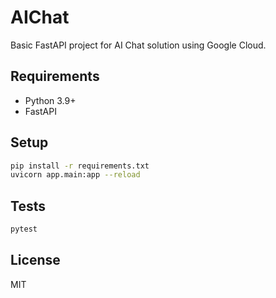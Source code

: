 # AIChat

Basic FastAPI project for AI Chat solution using Google Cloud.

## Requirements
- Python 3.9+
- FastAPI

## Setup
```bash
pip install -r requirements.txt
uvicorn app.main:app --reload
```

## Tests
```bash
pytest
```

## License
MIT
